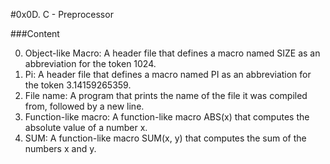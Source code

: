 #0x0D. C - Preprocessor

###Content

0. Object-like Macro: A header file that defines a macro named SIZE as an abbreviation for the token 1024.
1. Pi: A header file that defines a macro named PI as an abbreviation for the token 3.14159265359.
2. File name: A program that prints the name of the file it was compiled from, followed by a new line.
3. Function-like macro: A function-like macro ABS(x) that computes the absolute value of a number x.
4. SUM: A function-like macro SUM(x, y) that computes the sum of the numbers x and y.